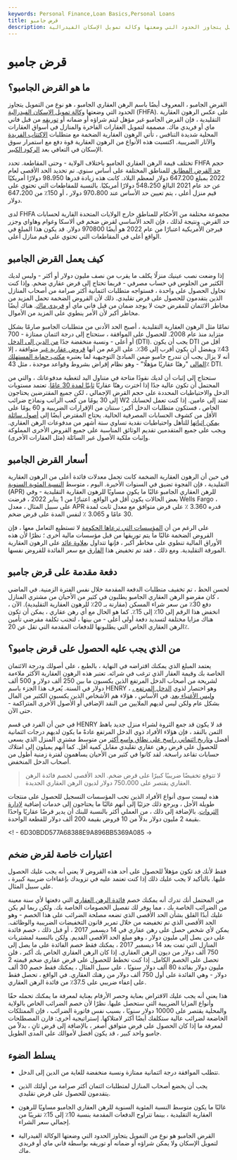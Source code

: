 ```yaml
---
keywords: Personal Finance,Loan Basics,Personal Loans
title: قرض جامبو
description: القرض الجامبو - اسم آخر للرهن العقاري الجامبو - هو نوع من التمويل يتجاوز الحدود التي وضعتها وكالة تمويل الإسكان الفيدرالية.
---
```


# قرض جامبو
## ما هو القرض الجامبو؟

القرض الجامبو ، المعروف أيضًا باسم الرهن العقاري الجامبو ، هو نوع من التمويل يتجاوز الحدود التي وضعتها [وكالة تمويل الإسكان الفيدرالية](/fhfa) (FHFA). على عكس الرهون العقارية التقليدية ، فإن القرض الجامبو غير مؤهل ليتم شراؤه أو ضمانه أو [توريقه](/securitize) من قبل فاني ماي أو فريدي ماك. مصممة لتمويل العقارات الفاخرة والمنازل في أسواق العقارات المحلية شديدة التنافس ، تأتي الرهون العقارية الضخمة مع متطلبات [الاكتتاب الفريدة](/underwriting) والآثار الضريبية. اكتسبت هذه الأنواع من الرهون العقارية قوة دفع مع استمرار سوق الإسكان في التعافي بعد [الركود الكبير](/great-recession).

تختلف قيمة الرهن العقاري الجامبو باختلاف الولاية - وحتى المقاطعة. تحدد FHFA حجم [حد القرض المطابق](/conformingloanlimit) للمناطق المختلفة على أساس سنوي. تم تحديد الحد الأقصى لعام 2022 بمبلغ 647.200 دولار لمعظم البلاد. كانت هذه زيادة قدرها 98،950 دولارًا أمريكيًا عن حد عام 2021 البالغ 548،250 دولارًا أمريكيًا. بالنسبة للمقاطعات التي تحتوي على قيم منزل أعلى ، يتم تعيين حد الأساس عند 970،800 دولار ، أو 150٪ من 647،200 دولار.

لدى FHFA مجموعة مختلفة من الأحكام للمناطق خارج الولايات المتحدة القارية لحسابات حد القرض. ونتيجة لذلك ، فإن الحد الأساسي لقرض ضخم في ألاسكا وغوام وهاواي وجزر فيرجن الأمريكية اعتبارًا من عام 2022 هو أيضًا 970800 دولار. قد يكون هذا المبلغ في الواقع أعلى في المقاطعات التي تحتوي على قيم منازل أعلى.

## كيف يعمل القرض الجامبو

إذا وضعت نصب عينيك منزلًا يكلف ما يقرب من نصف مليون دولار أو أكثر - وليس لديك الكثير من الجلوس في حساب مصرفي - فربما تحتاج إلى قرض عقاري ضخم. وإذا كنت تحاول الحصول على واحدة ، فستواجه متطلبات ائتمانية أكثر صرامة من أصحاب المنازل الذين يتقدمون للحصول على قرض تقليدي. ذلك لأن القروض الضخمة تحمل المزيد من مخاطر الائتمان للمقرض حيث لا يوجد ضمان من قبل فاني ماي أو [فريدي ماك](/freddiemac). هناك أيضًا مخاطر أكبر لأن الأمر ينطوي على المزيد من الأموال.

تمامًا مثل الرهون العقارية التقليدية ، أصبح الحد الأدنى من متطلبات الجامبو صارمًا بشكل متزايد منذ عام 2008. للحصول على الموافقة ، ستحتاج إلى درجة ائتمان ممتازة - 700 أو أعلى - ونسبة منخفضة جدًا [من الدين إلى الدخل](/dti) (DTI). يجب أن يكون DTI أقل من 43٪ ويفضل أن يكون أقرب إلى 36٪. على الرغم من أنها [قروض عقارية غير](/non_conforming) متوافقة ، إلا أنه لا يزال يجب أن تندرج جامبو ضمن المبادئ التوجيهية لما يعتبره [مكتب حماية المستهلك المالي](/consumer-financial-protection-bureau-cfpb) "رهنًا عقاريًا مؤهلًا" - وهو نظام إقراض بشروط وقواعد موحدة ، مثل 43٪ DTI.

ستحتاج إلى إثبات أن لديك نقودًا متاحة في متناول اليد لتغطية مدفوعاتك ، والتي من المحتمل أن تكون عالية جدًا إذا اخترت رهنًا عقاريًا [ثابتًا لمدة 30 عامًا](/fixed-rate_mortgage). تعتمد مستويات الدخل والاحتياطيات المحددة على حجم القرض الإجمالي ، لكن جميع المقترضين يحتاجون إلى 30 يومًا من كعب الراتب ونماذج ضرائب W2 تمتد إلى عامين. إذا كنت تعمل لحسابك الخاص ، فستكون متطلبات الدخل أكبر: سنتان من الإقرارات الضريبية و 60 يومًا على الأقل من كشوف الحسابات المصرفية الحالية. يحتاج المقترض أيضًا إلى [أصول سائلة يمكن إثباتها](/liquidasset) للتأهل واحتياطيات نقدية تساوي ستة أشهر من مدفوعات الرهن العقاري. ويجب على جميع المتقدمين تقديم الوثائق المناسبة على جميع القروض الأخرى المملوكة وإثبات ملكية الأصول غير السائلة (مثل العقارات الأخرى).

## أسعار القرض الجامبو

في حين أن الرهون العقارية الضخمة كانت تحمل معدلات فائدة أعلى من الرهون العقارية التقليدية ، فإن الفجوة تضيق في السنوات الأخيرة. اليوم ، متوسط [النسبة المئوية السنوية](/apr) (APR) للرهن العقاري الجامبو غالبًا ما يكون مساويًا للرهون العقارية التقليدية - وفي بعض الحالات يكون أقل في الواقع. اعتبارًا من 1 يناير 2022 ، فرضت Wells Fargo ، على سبيل المثال ، معدل APR قدره 3.360 ٪ على قرض متوافق مع معدل ثابت لمدة 30 عامًا و 3.065 ٪ لنفس المدة على قرض ضخم.

على الرغم من أن [المؤسسات التي ترعاها الحكومة](/gse) لا تستطيع التعامل معها ، فإن القروض الضخمة غالبًا ما يتم توريقها من قبل مؤسسات مالية أخرى ؛ نظرًا لأن هذه الأوراق المالية تنطوي على مخاطر أكبر ، فإنها تتداول [بعلاوة عائد](/yield_spread_premium) على الرهون العقارية المورقة التقليدية. ومع ذلك ، فقد تم تخفيض هذا [الفارق](/spread) مع سعر الفائدة للقروض نفسها.

## دفعة مقدمة على قرض جامبو

لحسن الحظ ، تم تخفيف متطلبات الدفعة المقدمة خلال نفس الفترة الزمنية. في الماضي ، كان مقرضو الرهن العقاري الجامبو يطلبون في كثير من الأحيان من مشتري المنازل دفع 30٪ من سعر شراء المسكن (مقارنة بـ 20٪ للرهون العقارية التقليدية). الآن ، انخفض هذا الرقم إلى 10٪ إلى 15٪. كما هو الحال مع أي رهن عقاري ، يمكن أن تكون هناك مزايا مختلفة لتسديد دفعة أولى أعلى - من بينها ، لتجنب تكلفة مقرضي تأمين الرهن العقاري الخاص التي يطلبونها للدفعات المقدمة التي تقل عن 20٪.

## من الذي يجب عليه الحصول على قرض جامبو؟

يعتمد المبلغ الذي يمكنك اقتراضه في النهاية ، بالطبع ، على أصولك ودرجة الائتمان الخاصة بك وقيمة العقار الذي ترغب في شرائه. تعتبر هذه الرهون العقارية الأكثر ملاءمة لشريحة من أصحاب الدخل المرتفع الذين يكسبون ما بين 250 ألف دولار و 500 ألف دولار في السنة. يُعرف هذا الجزء باسم HENRY ، وهو اختصار لذوي [الدخل المرتفع ، وليس الأغنياء بعد](/high-earners-not-yet-rich-henrys). في الأساس ، هؤلاء هم الأشخاص الذين يكسبون الكثير من المال بشكل عام ولكن ليس لديهم الملايين من النقد الإضافي أو الأصول الأخرى المتراكمة - حتى الآن.

في حين أن الفرد في قسم HENRY قد لا يكون قد جمع الثروة لشراء منزل جديد باهظ الثمن بالنقد ، فإن هؤلاء الأفراد ذوي الدخل المرتفع عادةً ما يكون لديهم درجات ائتمانية أفضل [وتاريخ ائتماني راسخ على نطاق واسع أكثر](/credit-history) من متوسط مشتري المنزل الذي يسعى للحصول على قرض رهن عقاري تقليدي مقابل كمية أقل. كما أنهم يميلون إلى امتلاك حسابات تقاعد راسخة. لقد كانوا في كثير من الأحيان يساهمون لفترة زمنية أطول من أصحاب الدخل المنخفض.

> لا تتوقع تخفيضًا ضريبيًا كبيرًا على قرض ضخم. الحد الأقصى لخصم فائدة الرهن العقاري يقتصر على 750،000 دولار لديون الرهن العقاري الجديدة.

>

هذه ليست سوى أنواع الأفراد الذين تحب المؤسسات التسجيل للحصول على منتجات طويلة الأجل ، ويرجع ذلك جزئيًا إلى أنهم غالبًا ما يحتاجون إلى خدمات إضافية [لإدارة الثروات](/wealthmanagement). بالإضافة إلى ذلك ، من العملي أكثر بالنسبة للبنك أن يدير قرضًا عقاريًا واحدًا بقيمة 2 مليون دولار بدلاً من 10 قروض بقيمة 200 ألف دولار للقطعة الواحدة.

<! - 6D30BDD577A68388E9A896BB5369A085 ->

## اعتبارات خاصة لقرض ضخم

فقط لأنك قد تكون مؤهلاً للحصول على أحد هذه القروض لا يعني أنه يجب عليك الحصول عليها. بالتأكيد لا يجب عليك ذلك إذا كنت تعتمد عليه في تزويدك بإعفاءات ضريبية كبيرة ، على سبيل المثال.

من المحتمل أنك تدرك أنه يمكنك خصم [فائدة الرهن العقاري](/mortgageinterest) التي دفعتها لأي سنة معينة من الضرائب الخاصة بك ، مما يوفر لك تفصيل الخصومات الخاصة بك. ولكن ربما لم يكن عليك أبدًا القلق بشأن الحد الأقصى الذي تضعه مصلحة الضرائب على هذا الخصم - وهو الحد الأقصى الذي تم تخفيضه من خلال تمرير قانون التخفيضات الضريبية والوظائف. يمكن لأي شخص حصل على رهن عقاري في 14 ديسمبر 2017 ، أو قبل ذلك ، خصم فائدة على دين يصل إلى مليون دولار ، وهو مبلغ الحد الأقصى القديم. ولكن بالنسبة لمشتريات المنازل التي تمت بعد 14 ديسمبر 2017 ، يمكنك فقط خصم الفائدة على ما يصل إلى 750 ألف دولار من ديون الرهن العقاري. إذا كان الرهن العقاري الخاص بك أكبر ، فلن تحصل على الخصم الكامل. إذا كنت تخطط للحصول على قرض عقاري ضخم قيمته 2 مليون دولار بفائدة 80 ألف دولار سنويًا ، على سبيل المثال ، يمكنك فقط خصم 30 ألف دولار - وهي الفائدة على أول 750 ألف دولار من رهنك العقاري. في الواقع ، تحصل فقط على إعفاء ضريبي على 37.5٪ من فائدة الرهن العقاري.

هذا يعني أنه يجب عليك الاقتراض بعناية وحصر الأرقام بعناية لمعرفة ما يمكنك تحمله حقًا وأنواع المزايا الضريبية التي ستحصل عليها. نظرًا لأن خصم الضرائب الخاص بالولاية والمحلية يقتصر على 10000 دولار سنويًا ، بسبب نفس فاتورة الضرائب ، فإن الممتلكات الخاضعة لضرائب عالية ستكلفك أيضًا أكثر لامتلاكها. إستراتيجية أخرى: قارن المصطلحات لمعرفة ما إذا كان الحصول على قرض متوافق أصغر ، بالإضافة إلى قرض ثانٍ ، بدلاً من جامبو واحد كبير ، قد يكون أفضل لأموالك على المدى الطويل.

## يسلط الضوء

- تتطلب الموافقة درجة ائتمانية ممتازة ونسبة منخفضة للغاية من الدين إلى الدخل.

- يجب أن يخضع أصحاب المنازل لمتطلبات ائتمان أكثر صرامة من أولئك الذين يتقدمون للحصول على قرض تقليدي.

- غالبًا ما يكون متوسط النسبة المئوية السنوية للرهن العقاري الجامبو مساويًا للرهون العقارية التقليدية ، بينما تتراوح الدفعات المقدمة بنسبة 10٪ إلى 15٪ تقريبًا من إجمالي سعر الشراء.

- القرض الجامبو هو نوع من التمويل يتجاوز الحدود التي وضعتها الوكالة الفيدرالية لتمويل الإسكان ولا يمكن شراؤه أو ضمانه أو توريقه بواسطة فاني ماي أو فريدي ماك.

